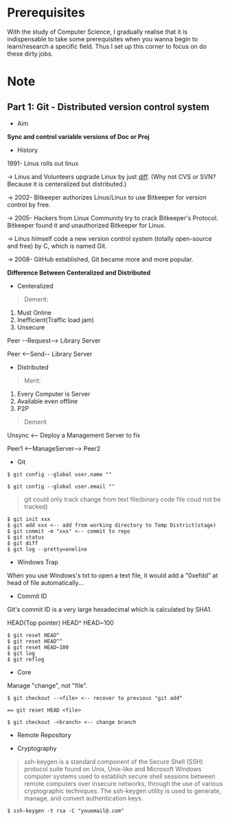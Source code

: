 # Prerequisites

With the study of Computer Science, I gradually realise that it is indispensable to take some prerequisites when you wanna begin to learn/research a specific field. Thus I set up this corner to focus on do these dirty jobs.

# Note

## Part 1: Git - Distributed version control system

* Aim

**Sync and control variable versions of Doc or Proj**

* History

1991- Linus rolls out linux

-> Linus and Volunteers upgrade Linux by just [diff](https://en.wikipedia.org/wiki/Diff). (Why not CVS or SVN? Because it is centeralized but distributed.)

-> 2002- Bitkeeper authorizes Linus/Linux to use Bitkeeper for version control by free.

-> 2005- Hackers from Linux Community try to crack Bitkeeper's Protocol. Bitkeeper found it and unauthorized Bitkeeper for Linux.

-> Linus himself code a new version control system (totally open-source and free) by C, which is named Git.

-> 2008- GitHub established, Git became more and more popular.

**Difference Between Centeralized and Distributed**

* Centeralized

>Demerit:
1. Must Online
2. Inefficient(Traffic load jam)
3. Unsecure

Peer --Request--> Library Server

Peer <--Send-- Library Server

* Distributed

>Merit:
1. Every Computer is Server
2. Available even offline
3. P2P

>Demerit

Unsync <-- Deploy a Management Server to fix

Peer1 <--ManageServer--> Peer2

* Git

```$ git config --global user.name ""```

```$ git config --global user.email ""```

>git could only track change from text file(binary code file coud not be tracked)

```
$ git init xxx
$ git add xxx <-- add from working directory to Temp District(stage)
$ git commit -m "xxx" <-- commit to repo
$ git status
$ git diff
$ git log --pretty=oneline
```

* Windows Trap

When you use Windows's txt to open a text file, it would add a "0xefdd" at head of file automatically...

* Commit ID

Git's commit ID is a very large hexadecimal which is calculated by SHA1.

HEAD(Top pointer)
HEAD^
HEAD~100
```
$ git reset HEAD^
$ git reset HEAD^^
$ git reset HEAD~100
$ git log
$ git reflog
```

* Core

Manage "change", not "file".

```
$ git checkout --<file> <-- recover to previous "git add"

== git reset HEAD <file>

$ git checkout -<branch> <-- change branch
```
* Remote Repository

* Cryptography

>ssh-keygen is a standard component of the Secure Shell (SSH) protocol suite found on Unix, Unix-like and Microsoft Windows computer systems used to establish secure shell sessions between remote computers over insecure networks, through the use of various cryptographic techniques. The ssh-keygen utility is used to generate, manage, and convert authentication keys.

```
$ ssh-keygen -t rsa -C "youemail@.com"
```
